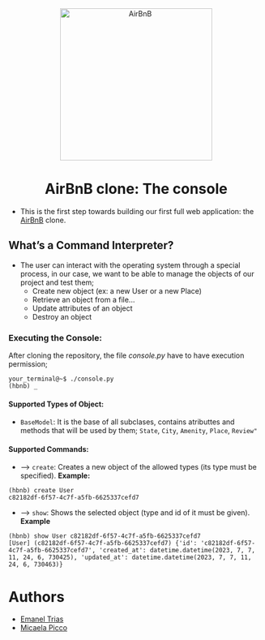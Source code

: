 <div align="center">

<img src="https://github.com/vandriodd/holbertonschool-AirBnB_clone/assets/110431271/16e8dbdd-c2b9-46a8-ad80-2d0b8729618a" alt="AirBnB" width=300 />
<h1> AirBnB clone: The console </h1>

<div align="left">

- This is the first step towards building our first full web application: the [AirBnB](https://es.airbnb.com/) clone.

## What’s a Command Interpreter?
- The user can interact with the operating system through a special process, in our case, we want to be able to manage the objects of our project and test them;
  * Create new object (ex: a new User or a new Place)
  * Retrieve an object from a file...
  * Update attributes of an object
  * Destroy an object

### Executing the Console:
After cloning the repository, the file *console.py* have to have execution permission;
```
your_terminal@~$ ./console.py
(hbnb) _
```

#### Supported Types of Object:
- `BaseModel`:
It is the base of all subclases, contains atributtes and methods that will be used by them;
`State`, `City`, `Amenity`, `Place`, `Review"`

#### Supported Commands:
* --> `create`:
Creates a new object of the allowed types (its type must be specified).
**Example:**
```
(hbnb) create User
c82182df-6f57-4c7f-a5fb-6625337cefd7
```

* --> `show`: 
Shows the selected object (type and id of it must be given).
**Example**
```
(hbnb) show User c82182df-6f57-4c7f-a5fb-6625337cefd7
[User] (c82182df-6f57-4c7f-a5fb-6625337cefd7) {'id': 'c82182df-6f57-4c7f-a5fb-6625337cefd7', 'created_at': datetime.datetime(2023, 7, 7, 11, 24, 6, 730425), 'updated_at': datetime.datetime(2023, 7, 7, 11, 24, 6, 730463)}
```
 
# Authors
-  [Emanel Trias](https://github.com/KrasniKot)
-  [Micaela Picco](https://github.com/micaelapicco)